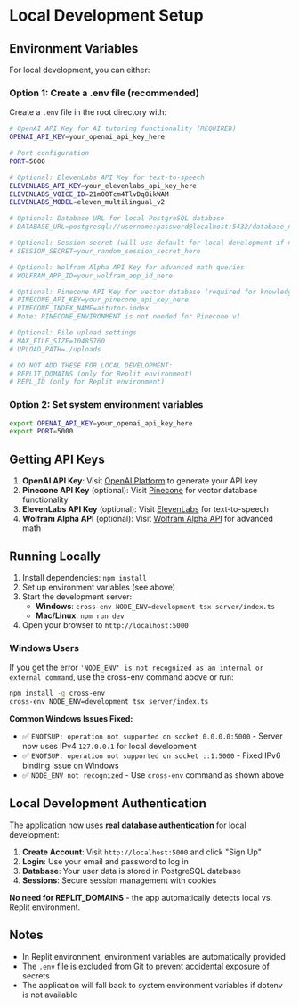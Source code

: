 # Local Development Setup

## Environment Variables

For local development, you can either:

### Option 1: Create a .env file (recommended)
Create a `.env` file in the root directory with:

```bash
# OpenAI API Key for AI tutoring functionality (REQUIRED)
OPENAI_API_KEY=your_openai_api_key_here

# Port configuration
PORT=5000

# Optional: ElevenLabs API Key for text-to-speech
ELEVENLABS_API_KEY=your_elevenlabs_api_key_here
ELEVENLABS_VOICE_ID=21m00Tcm4TlvDq8ikWAM
ELEVENLABS_MODEL=eleven_multilingual_v2

# Optional: Database URL for local PostgreSQL database
# DATABASE_URL=postgresql://username:password@localhost:5432/database_name

# Optional: Session secret (will use default for local development if not provided)
# SESSION_SECRET=your_random_session_secret_here

# Optional: Wolfram Alpha API Key for advanced math queries  
# WOLFRAM_APP_ID=your_wolfram_app_id_here

# Optional: Pinecone API Key for vector database (required for knowledge base functionality)
# PINECONE_API_KEY=your_pinecone_api_key_here
# PINECONE_INDEX_NAME=aitutor-index
# Note: PINECONE_ENVIRONMENT is not needed for Pinecone v1

# Optional: File upload settings
# MAX_FILE_SIZE=10485760
# UPLOAD_PATH=./uploads

# DO NOT ADD THESE FOR LOCAL DEVELOPMENT:
# REPLIT_DOMAINS (only for Replit environment)
# REPL_ID (only for Replit environment)
```

### Option 2: Set system environment variables
```bash
export OPENAI_API_KEY=your_openai_api_key_here
export PORT=5000
```

## Getting API Keys

1. **OpenAI API Key**: Visit [OpenAI Platform](https://platform.openai.com/api-keys) to generate your API key
2. **Pinecone API Key** (optional): Visit [Pinecone](https://www.pinecone.io/) for vector database functionality
3. **ElevenLabs API Key** (optional): Visit [ElevenLabs](https://elevenlabs.io) for text-to-speech
4. **Wolfram Alpha API** (optional): Visit [Wolfram Alpha API](https://developer.wolframalpha.com/) for advanced math

## Running Locally

1. Install dependencies: `npm install`
2. Set up environment variables (see above)
3. Start the development server:
   - **Windows**: `cross-env NODE_ENV=development tsx server/index.ts`
   - **Mac/Linux**: `npm run dev`
4. Open your browser to `http://localhost:5000`

### Windows Users
If you get the error `'NODE_ENV' is not recognized as an internal or external command`, use the cross-env command above or run:
```bash
npm install -g cross-env
cross-env NODE_ENV=development tsx server/index.ts
```

**Common Windows Issues Fixed:**
- ✅ `ENOTSUP: operation not supported on socket 0.0.0.0:5000` - Server now uses IPv4 `127.0.0.1` for local development 
- ✅ `ENOTSUP: operation not supported on socket ::1:5000` - Fixed IPv6 binding issue on Windows
- ✅ `NODE_ENV not recognized` - Use `cross-env` command as shown above

## Local Development Authentication

The application now uses **real database authentication** for local development:

1. **Create Account**: Visit `http://localhost:5000` and click "Sign Up"
2. **Login**: Use your email and password to log in
3. **Database**: Your user data is stored in PostgreSQL database
4. **Sessions**: Secure session management with cookies

**No need for REPLIT_DOMAINS** - the app automatically detects local vs. Replit environment.

## Notes

- In Replit environment, environment variables are automatically provided
- The `.env` file is excluded from Git to prevent accidental exposure of secrets
- The application will fall back to system environment variables if dotenv is not available